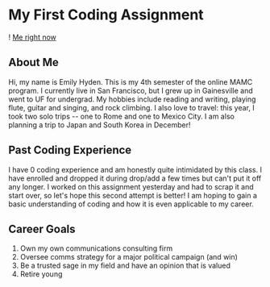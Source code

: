 # My First Coding Assignment
! [Me right now](https://giphy.com/gifs/this-is-fine-QMHoU66sBXqqLqYvGO)
## About Me
Hi, my name is Emily Hyden. This is my 4th semester of the online MAMC program. I currently live in San Francisco, but I grew up in Gainesville and went to UF for undergrad. My hobbies include reading and writing, playing flute, guitar and singing, and rock climbing. I also love to travel: this year, I took two solo trips -- one to Rome and one to Mexico City. I am also planning a trip to Japan and South Korea in December!
## Past Coding Experience
I have 0 coding experience and am honestly quite intimidated by this class. I have enrolled and dropped it during drop/add a few times but can't put it off any longer. I worked on this assignment yesterday and had to scrap it and start over, so let's hope this second attempt is better! I am hoping to gain a basic understanding of coding and how it is even applicable to my career. 
## Career Goals
1. Own my own communications consulting firm
2. Oversee comms strategy for a major political campaign (and win) 
3. Be a trusted sage in my field and have an opinion that is valued
4. Retire young


